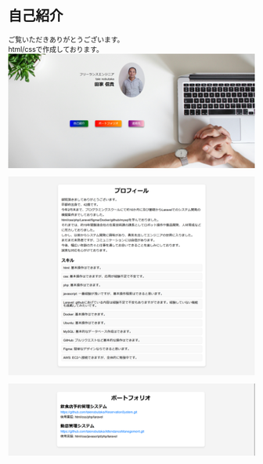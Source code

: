 # 自己紹介
ご覧いただきありがとうございます。<br />
html/cssで作成しております。
![alt text](<スクリーンショット 2025-02-27 161237.png>)

![alt text](<スクリーンショット 2025-02-27 161259.png>)

![alt text](<スクリーンショット 2025-02-27 161336.png>)

